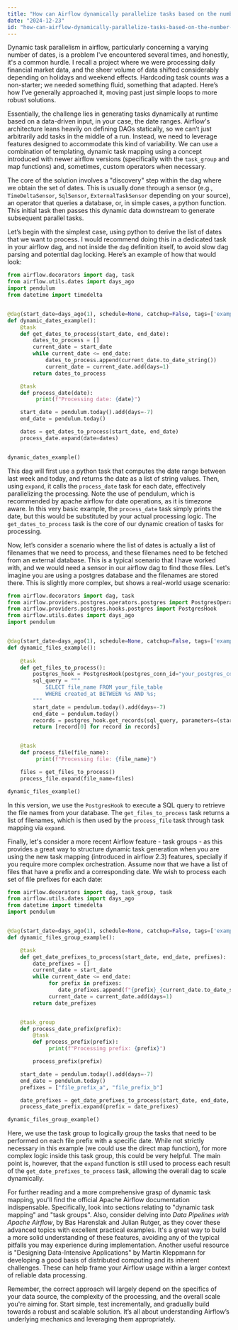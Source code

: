 ```yaml
---
title: "How can Airflow dynamically parallelize tasks based on the number of dates?"
date: "2024-12-23"
id: "how-can-airflow-dynamically-parallelize-tasks-based-on-the-number-of-dates"
---
```


 Dynamic task parallelism in airflow, particularly concerning a varying number of dates, is a problem I've encountered several times, and honestly, it's a common hurdle. I recall a project where we were processing daily financial market data, and the sheer volume of data shifted considerably depending on holidays and weekend effects. Hardcoding task counts was a non-starter; we needed something fluid, something that adapted. Here’s how I’ve generally approached it, moving past just simple loops to more robust solutions.

Essentially, the challenge lies in generating tasks dynamically at runtime based on a data-driven input, in your case, the date ranges. Airflow's architecture leans heavily on defining DAGs statically, so we can’t just arbitrarily add tasks in the middle of a run. Instead, we need to leverage features designed to accommodate this kind of variability. We can use a combination of templating, dynamic task mapping using a concept introduced with newer airflow versions (specifically with the `task_group` and map functions) and, sometimes, custom operators when necessary.

The core of the solution involves a "discovery" step within the dag where we obtain the set of dates. This is usually done through a sensor (e.g., `TimeDeltaSensor`, `SqlSensor`, `ExternalTaskSensor` depending on your source), an operator that queries a database, or, in simple cases, a python function. This initial task then passes this dynamic data downstream to generate subsequent parallel tasks.

Let’s begin with the simplest case, using python to derive the list of dates that we want to process. I would recommend doing this in a dedicated task in your airflow dag, and not inside the `dag` definition itself, to avoid slow dag parsing and potential dag locking. Here’s an example of how that would look:

```python
from airflow.decorators import dag, task
from airflow.utils.dates import days_ago
import pendulum
from datetime import timedelta


@dag(start_date=days_ago(1), schedule=None, catchup=False, tags=['example'])
def dynamic_dates_example():
    @task
    def get_dates_to_process(start_date, end_date):
        dates_to_process = []
        current_date = start_date
        while current_date <= end_date:
            dates_to_process.append(current_date.to_date_string())
            current_date = current_date.add(days=1)
        return dates_to_process

    @task
    def process_date(date):
         print(f"Processing date: {date}")

    start_date = pendulum.today().add(days=-7)
    end_date = pendulum.today()

    dates = get_dates_to_process(start_date, end_date)
    process_date.expand(date=dates)


dynamic_dates_example()
```

This dag will first use a python task that computes the date range between last week and today, and returns the date as a list of string values. Then, using `expand`, it calls the `process_date` task for each date, effectively parallelizing the processing. Note the use of pendulum, which is recommended by apache airflow for date operations, as it is timezone aware. In this very basic example, the `process_date` task simply prints the date, but this would be substituted by your actual processing logic. The `get_dates_to_process` task is the core of our dynamic creation of tasks for processing.

Now, let’s consider a scenario where the list of dates is actually a list of filenames that we need to process, and these filenames need to be fetched from an external database. This is a typical scenario that I have worked with, and we would need a sensor in our airflow dag to find those files. Let's imagine you are using a postgres database and the filenames are stored there. This is slightly more complex, but shows a real-world usage scenario:

```python
from airflow.decorators import dag, task
from airflow.providers.postgres.operators.postgres import PostgresOperator
from airflow.providers.postgres.hooks.postgres import PostgresHook
from airflow.utils.dates import days_ago
import pendulum


@dag(start_date=days_ago(1), schedule=None, catchup=False, tags=['example'])
def dynamic_files_example():
    
    @task
    def get_files_to_process():
        postgres_hook = PostgresHook(postgres_conn_id="your_postgres_conn_id") #replace with your connection id
        sql_query = """
            SELECT file_name FROM your_file_table
            WHERE created_at BETWEEN %s AND %s;
        """
        start_date = pendulum.today().add(days=-7)
        end_date = pendulum.today()
        records = postgres_hook.get_records(sql_query, parameters=(start_date, end_date))
        return [record[0] for record in records]


    @task
    def process_file(file_name):
         print(f"Processing file: {file_name}")

    files = get_files_to_process()
    process_file.expand(file_name=files)

dynamic_files_example()
```

In this version, we use the `PostgresHook` to execute a SQL query to retrieve the file names from your database. The `get_files_to_process` task returns a list of filenames, which is then used by the `process_file` task through task mapping via `expand`.

Finally, let's consider a more recent Airflow feature - task groups - as this provides a great way to structure dynamic task generation when you are using the new task mapping (introduced in airflow 2.3) features, specially if you require more complex orchestration. Assume now that we have a list of files that have a prefix and a corresponding date. We wish to process each set of file prefixes for each date:

```python
from airflow.decorators import dag, task_group, task
from airflow.utils.dates import days_ago
from datetime import timedelta
import pendulum


@dag(start_date=days_ago(1), schedule=None, catchup=False, tags=['example'])
def dynamic_files_group_example():

    @task
    def get_date_prefixes_to_process(start_date, end_date, prefixes):
        date_prefixes = []
        current_date = start_date
        while current_date <= end_date:
             for prefix in prefixes:
                date_prefixes.append(f"{prefix}_{current_date.to_date_string()}")
             current_date = current_date.add(days=1)
        return date_prefixes


    @task_group
    def process_date_prefix(prefix):
        @task
        def process_prefix(prefix):
             print(f"Processing prefix: {prefix}")

        process_prefix(prefix)

    start_date = pendulum.today().add(days=-7)
    end_date = pendulum.today()
    prefixes = ["file_prefix_a", "file_prefix_b"]

    date_prefixes = get_date_prefixes_to_process(start_date, end_date, prefixes)
    process_date_prefix.expand(prefix = date_prefixes)

dynamic_files_group_example()
```
Here, we use the task group to logically group the tasks that need to be performed on each file prefix with a specific date. While not strictly necessary in this example (we could use the direct map function), for more complex logic inside this task group, this could be very helpful. The main point is, however, that the `expand` function is still used to process each result of the `get_date_prefixes_to_process` task, allowing the overall dag to scale dynamically.

For further reading and a more comprehensive grasp of dynamic task mapping, you'll find the official Apache Airflow documentation indispensable. Specifically, look into sections relating to "dynamic task mapping" and "task groups". Also, consider delving into *Data Pipelines with Apache Airflow*, by Bas Harenslak and Julian Rutger, as they cover these advanced topics with excellent practical examples. It's a great way to build a more solid understanding of these features, avoiding any of the typical pitfalls you may experience during implementation. Another useful resource is "Designing Data-Intensive Applications" by Martin Kleppmann for developing a good basis of distributed computing and its inherent challenges. These can help frame your Airflow usage within a larger context of reliable data processing.

Remember, the correct approach will largely depend on the specifics of your data source, the complexity of the processing, and the overall scale you're aiming for. Start simple, test incrementally, and gradually build towards a robust and scalable solution. It’s all about understanding Airflow’s underlying mechanics and leveraging them appropriately.
